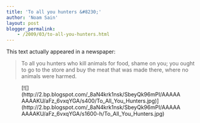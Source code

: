 ```yaml
---
title: 'To all you hunters &#8230;'
author: 'Noam Sain'
layout: post
blogger_permalink:
    - /2009/03/to-all-you-hunters.html
---
```


This text actually appeared in a newspaper:

> To all you hunters who kill animals for food, shame on you; you ought to go to the store and buy the meat that was made there, where no animals were harmed.

<figure class="wp-block-image">[![](http://2.bp.blogspot.com/_8aN4krk1nsk/SbeyQk96mPI/AAAAAAAAAKU/aFz_6vxqYGA/s400/To_All_You_Hunters.jpg)](http://2.bp.blogspot.com/_8aN4krk1nsk/SbeyQk96mPI/AAAAAAAAAKU/aFz_6vxqYGA/s1600-h/To_All_You_Hunters.jpg)</figure>